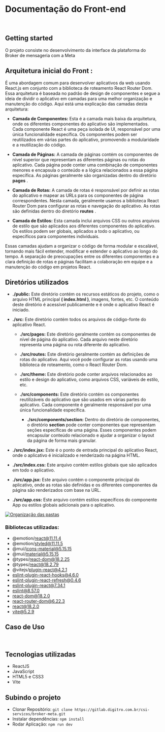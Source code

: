 # Documentação do Front-end

<p align="center">
  <img src=""/>
  <br><br>
</p>

## Getting started

O projeto consiste no desenvolvimento da interface da plataforma do Broker de mensageria com a Meta

## Arquitetura inicial do Front :

É uma abordagem comum para desenvolver aplicativos da web usando React.js em conjunto
com a biblioteca de roteamento React Router Dom. 
Essa arquitetura é baseada no padrão de design de componentes e segue a ideia de dividir
o aplicativo em camadas para uma melhor organização e manutenção do código.
Aqui está uma explicação das camadas desta arquitetura:

- **Camada de Componentes:** Esta é a camada mais baixa da arquitetura, onde os diferentes
componentes do aplicativo são implementados. Cada componente React é
uma peça isolada de UI, responsável por uma única funcionalidade específica. Os
componentes podem ser reutilizados em várias partes do aplicativo, promovendo a modularidade e a reutilização do código.

- **Camada de Páginas:** A camada de páginas contém os componentes de nível superior
que representam as diferentes páginas ou rotas do aplicativo. Cada página pode conter
uma combinação de componentes menores e encapsula o conteúdo e a lógica relacionados
a essa página específica. As páginas geralmente são organizadas dentro do diretório **pages** .

- **Camada de Rotas:** A camada de rotas é responsável por definir as rotas do aplicativo
e mapear as URLs para os componentes de página correspondentes. Nesta camada,
geralmente usamos a biblioteca React Router Dom para configurar as rotas e navegação do aplicativo. As rotas são definidas dentro do diretório **routes** .

- **Camada de Estilos:** Esta camada inclui arquivos CSS ou outros arquivos de estilo que
são aplicados aos diferentes componentes do aplicativo. Os estilos podem ser globais,
aplicados a todo o aplicativo, ou específicos para componentes individuais.

Essas camadas ajudam a organizar o código de forma modular e escalável, tornando mais fácil
entender, modificar e estender o aplicativo ao longo do tempo. A separação de preocupações
entre os diferentes componentes e a clara definição de rotas e páginas facilitam a
colaboração em equipe e a manutenção do código em projetos React.

## Diretórios utilizados

- **./public:** Este diretório contém os recursos estáticos do projeto, como o arquivo HTML
principal **( index.html )**, imagens, fontes, etc. O conteúdo deste diretório é acessível publicamente e é onde o aplicativo React é iniciado.

- **./src:** Este diretório contém todos os arquivos de código-fonte do aplicativo React.

  - **./src/pages:** Este diretório geralmente contém os componentes de nível de página
do aplicativo. Cada arquivo neste diretório representa uma página ou rota diferente do aplicativo.

  - **./src/routes:** Este diretório geralmente contém as definições de rotas do aplicativo.
Aqui você pode configurar as rotas usando uma biblioteca de roteamento, como o React Router Dom.

  - **./src/theme:** Este diretório pode conter arquivos relacionados ao estilo e design do
aplicativo, como arquivos CSS, variáveis de estilo, etc.

  - **./src/components:** Este diretório contém os componentes reutilizáveis do aplicativo que
são usados em várias partes do aplicativo. Cada componente é geralmente responsável por uma única funcionalidade específica.

    - **./src/components/section:** Dentro do diretório de componentes, o diretório
**section** pode conter componentes que representam seções específicas de uma
página. Esses componentes podem encapsular conteúdo relacionado e ajudar a organizar o layout da página de forma mais granular.

- **./src/index.jsx:** Este é o ponto de entrada principal do aplicativo React, onde o
aplicativo é inicializado e renderizado na página HTML.

- **./src/index.css:** Este arquivo contém estilos globais que são aplicados em todo o aplicativo.

- **./src/app.jsx:** Este arquivo contém o componente principal do aplicativo, onde as
rotas são definidas e os diferentes componentes da página são renderizados com base na URL.

- **./src/app.css:** Este arquivo contém estilos específicos do componente App ou estilos globais adicionais para o aplicativo.


[![ Organização das pastas ](https://gitlab.digitro.com.br/csi-servicos/broker-meta/-/raw/main/modelo_api_com_mensageria_produtor/imgs/Diagrama_Modelo_API_com_mensageria.png " Organização das pastas ")](https://gitlab.digitro.com.br/csi-servicos/broker-meta/-/raw/main/modelo_api_com_mensageria_produtor/imgs/Diagrama_Modelo_API_com_mensageria.pngg " Organização das pastas ")

### Bibliotecas utilizadas:

- @emotion/react@11.11.4
- @emotion/styled@11.11.5
- @mui/icons-material@5.15.15
- @mui/material@5.15.15
- @types/react-dom@18.2.25
- @types/react@18.2.79
- @vitejs/plugin-react@4.2.1
- eslint-plugin-react-hooks@4.6.0
- eslint-plugin-react-refresh@0.4.6
- eslint-plugin-react@7.34.1
- eslint@8.57.0
- react-dom@18.2.0
- react-router-dom@6.22.3
- react@18.2.0
- vite@5.2.9


## Caso de Uso

<p align="center">
  <img src=""/>
  <br><br>
</p>

## Tecnologias utilizadas

- ReactJS
- JavaScript
- HTML5 e CSS3
- Vite

## Subindo o projeto

- Clonar Repositório: `git clone https://gitlab.digitro.com.br/csi-servicos/broker-meta.git `
- Instalar dependências: `npm install`
- Rodar Aplicação: `npm run dev`
